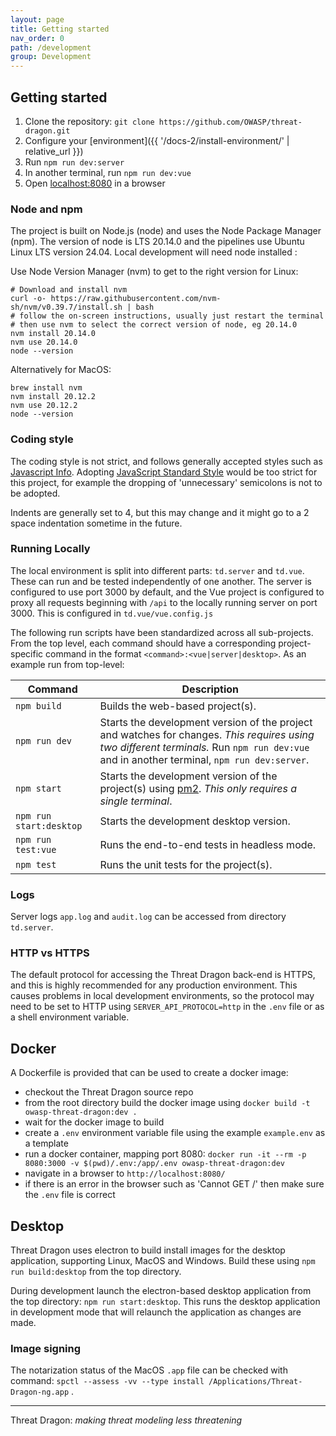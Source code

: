 ```yaml
---
layout: page
title: Getting started
nav_order: 0
path: /development
group: Development
---
```


## Getting started

1. Clone the repository: `git clone https://github.com/OWASP/threat-dragon.git`
2. Configure your [environment]({{ '/docs-2/install-environment/' | relative_url }})
3. Run `npm run dev:server`
4. In another terminal, run `npm run dev:vue`
5. Open [localhost:8080](http://localhost:8080/) in a browser

### Node and npm

The project is built on Node.js (node) and uses the Node Package Manager (npm).
The version of node is LTS 20.14.0 and the pipelines use Ubuntu Linux LTS version 24.04.
Local development will need node installed :

Use Node Version Manager (nvm) to get to the right version for Linux:

```text
# Download and install nvm
curl -o- https://raw.githubusercontent.com/nvm-sh/nvm/v0.39.7/install.sh | bash
# follow the on-screen instructions, usually just restart the terminal
# then use nvm to select the correct version of node, eg 20.14.0
nvm install 20.14.0
nvm use 20.14.0
node --version
```

Alternatively for MacOS:

```text
brew install nvm
nvm install 20.12.2
nvm use 20.12.2
node --version
```

### Coding style

The coding style is not strict, and follows generally accepted styles such as
[Javascript Info](https://javascript.info/coding-style).
Adopting [JavaScript Standard Style](https://github.com/standard/standard) would be too strict for this project,
for example the dropping of 'unnecessary' semicolons is not to be adopted.

Indents are generally set to 4, but this may change and it might go to a 2 space indentation sometime in the future.

### Running Locally

The local environment is split into different parts: `td.server` and `td.vue`.
These can run and be tested independently of one another.
The server is configured to use port 3000 by default, and the Vue project is configured
to proxy all requests beginning with `/api`
to the locally running server on port 3000.  This is configured in `td.vue/vue.config.js`

The following run scripts have been standardized across all sub-projects.
From the top level, each command should have a corresponding project-specific command
in the format `<command>:<vue|server|desktop>`. As an example run from top-level:

| Command | Description |
| ------- | ----------- |
| `npm build` | Builds the web-based project(s). |
| `npm run dev` | Starts the development version of the project and watches for changes. _This requires using two different terminals._ Run `npm run dev:vue` and in another terminal, `npm run dev:server`. |
| `npm start` | Starts the development version of the project(s) using [pm2](https://github.com/Unitech/pm2). _This only requires a single terminal_. |
| `npm run start:desktop` | Starts the development desktop version. |
| `npm run test:vue` | Runs the end-to-end tests in headless mode. |
| `npm test` | Runs the unit tests for the project(s). |

### Logs

Server logs `app.log` and  `audit.log` can be accessed from directory `td.server`.

### HTTP vs HTTPS

The default protocol for accessing the Threat Dragon back-end is HTTPS,
and this is highly recommended for any production environment.
This causes problems in local development environments,
so the protocol may need to be set to HTTP using `SERVER_API_PROTOCOL=http` in the `.env` file
or as a shell environment variable.

## Docker

A Dockerfile is provided that can be used to create a docker image:

* checkout the Threat Dragon source repo
* from the root directory build the docker image using `docker build -t owasp-threat-dragon:dev .`
* wait for the docker image to build
* create a `.env` environment variable file using the example `example.env` as a template
* run a docker container, mapping port 8080:
    `docker run -it --rm -p 8080:3000 -v $(pwd)/.env:/app/.env owasp-threat-dragon:dev`
* navigate in a browser to `http://localhost:8080/`
* if there is an error in the browser such as 'Cannot GET /' then make sure the `.env` file is correct

## Desktop

Threat Dragon uses electron to build install images for the desktop application, supporting Linux, MacOS and Windows.
Build these using `npm run build:desktop` from the top directory.

During development launch the electron-based desktop application from the top directory: `npm run start:desktop`.
This runs the desktop application in development mode that will relaunch the application as changes are made.

### Image signing

The notarization status of the MacOS `.app` file can be checked with command:
`spctl --assess -vv --type install /Applications/Threat-Dragon-ng.app` .

----

Threat Dragon: _making threat modeling less threatening_
